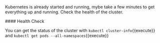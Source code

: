 Kubernetes is already started and running, mybe take a few minutes to get everything up and running. Check the health of the cluster.

#### Health Check

You can get the status of the cluster with `kubectl cluster-info`{{execute}} and `kubectl get pods --all-namespaces`{{execute}}
